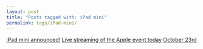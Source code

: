 ```yaml
---
layout: post
title: "Posts tagged with: iPad mini"
permalink: tags/iPad-mini/
---
```

[iPad mini announced!](/2012/10/ipad-mini-announced)
[Live streaming of the Apple event today](/2012/10/live-streaming-of-apple-event-today)
[October 23rd](/2012/10/october-23rd)
